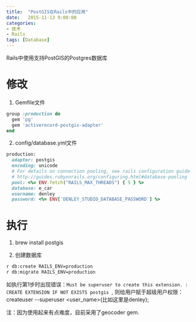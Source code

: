 ```yaml
---
title:  "PostGIS在Rails中的应用"
date:   2015-11-13 9:00:00
categories: 
- 技术
- Rails
tags: [Database]
---
```


Rails中使用支持PostGIS的Postgres数据库

<!-- More -->

# 修改
1. Gemfile文件
```ruby
group :production do
  gem 'pg'
  gem 'activerecord-postgis-adapter'
end
```

2. config/database.yml文件
```ruby
production:
  adapter: postgis
  encoding: unicode
  # For details on connection pooling, see rails configuration guide
  # http://guides.rubyonrails.org/configuring.html#database-pooling
  pool: <%= ENV.fetch("RAILS_MAX_THREADS") { 5 } %>
  database: e_car
  username: denley
  password: <%= ENV['DENLEY_STUDIO_DATABASE_PASSWORD'] %>
```

# 执行
1. brew install postgis

2. 创建数据库
```bash
r db:create RAILS_ENV=production
r db:migrate RAILS_ENV=production
```

如执行第1步时出现错误：`Must be superuser to create this extension. : CREATE EXTENSION IF NOT EXISTS postgis `,
则给用户赋于超级用户权限：createuser --superuser <user_name>(比如这里是denley);

注：因为使用起来有点难度，目前采用了geocoder gem.